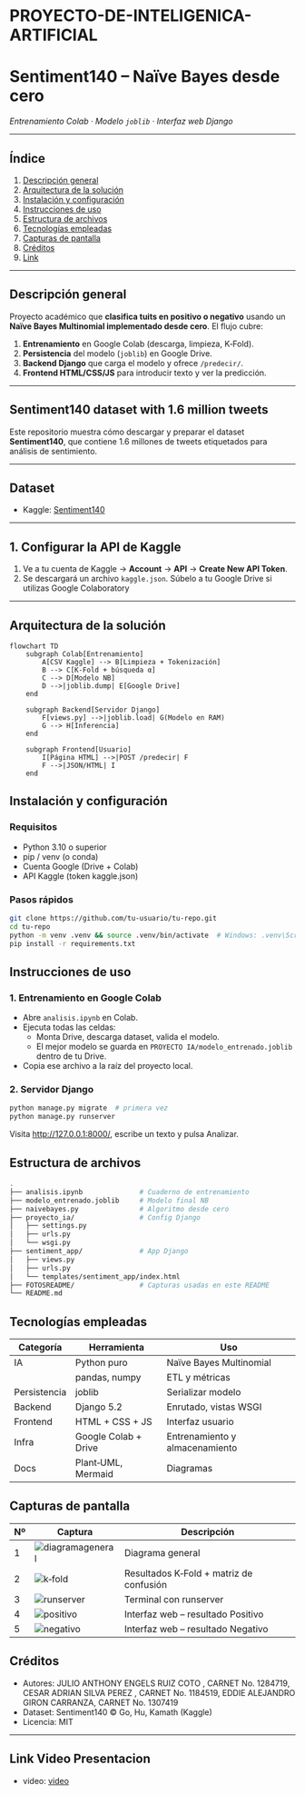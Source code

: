 # PROYECTO-DE-INTELIGENICA-ARTIFICIAL
# Sentiment140 – Naïve Bayes desde cero

*Entrenamiento Colab · Modelo *`joblib`* · Interfaz web Django*

---

## Índice

1. [Descripción general](#descripción-general)
2. [Arquitectura de la solución](#arquitectura-de-la-solución)
3. [Instalación y configuración](#instalación-y-configuración)
4. [Instrucciones de uso](#instrucciones-de-uso)
5. [Estructura de archivos](#estructura-de-archivos)
6. [Tecnologías empleadas](#tecnologías-empleadas)
7. [Capturas de pantalla](#capturas-de-pantalla)
8. [Créditos](#créditos)
9. [Link](#Link-Video-Presentacion)

---

## Descripción general

Proyecto académico que **clasifica tuits en positivo o negativo** usando un **Naïve Bayes Multinomial implementado desde cero**. El flujo cubre:

1. **Entrenamiento** en Google Colab (descarga, limpieza, K‑Fold).
2. **Persistencia** del modelo (`joblib`) en Google Drive.
3. **Backend Django** que carga el modelo y ofrece `/predecir/`.
4. **Frontend HTML/CSS/JS** para introducir texto y ver la predicción.

---

## Sentiment140 dataset with 1.6 million tweets

Este repositorio muestra cómo descargar y preparar el dataset **Sentiment140**, que contiene 1.6 millones de tweets etiquetados para análisis de sentimiento.

---

## Dataset

- Kaggle: [Sentiment140](https://www.kaggle.com/datasets/kazanova/sentiment140)

---

## 1. Configurar la API de Kaggle

1. Ve a tu cuenta de Kaggle → **Account** → **API** → **Create New API Token**.  
2. Se descargará un archivo `kaggle.json`. Súbelo a tu Google Drive si utilizas Google Colaboratory   


---

## Arquitectura de la solución

```mermaid
flowchart TD
    subgraph Colab[Entrenamiento]
        A[CSV Kaggle] --> B[Limpieza + Tokenización]
        B --> C[K‑Fold + búsqueda α]
        C --> D[Modelo NB]
        D -->|joblib.dump| E[Google Drive]
    end
    
    subgraph Backend[Servidor Django]
        F[views.py] -->|joblib.load| G(Modelo en RAM)
        G --> H[Inferencia]
    end
    
    subgraph Frontend[Usuario]
        I[Página HTML] -->|POST /predecir| F
        F -->|JSON/HTML| I
    end
```

## Instalación y configuración

### Requisitos
- Python 3.10 o superior
- pip / venv (o conda)
- Cuenta Google (Drive + Colab)
- API Kaggle (token kaggle.json)

### Pasos rápidos

```bash
git clone https://github.com/tu‑usuario/tu‑repo.git
cd tu‑repo
python -m venv .venv && source .venv/bin/activate  # Windows: .venv\Scripts\activate
pip install -r requirements.txt
```

## Instrucciones de uso

### 1. Entrenamiento en Google Colab

- Abre `analisis.ipynb` en Colab.
- Ejecuta todas las celdas:
  - Monta Drive, descarga dataset, valida el modelo.
  - El mejor modelo se guarda en `PROYECTO IA/modelo_entrenado.joblib` dentro de tu Drive.
- Copia ese archivo a la raíz del proyecto local.

### 2. Servidor Django

```bash
python manage.py migrate  # primera vez
python manage.py runserver
```

Visita http://127.0.0.1:8000/, escribe un texto y pulsa Analizar.

## Estructura de archivos

```bash
.
├── analisis.ipynb              # Cuaderno de entrenamiento
├── modelo_entrenado.joblib     # Modelo final NB
├── naivebayes.py               # Algoritmo desde cero
├── proyecto_ia/                # Config Django
│   ├── settings.py
│   ├── urls.py
│   └── wsgi.py
├── sentiment_app/              # App Django
│   ├── views.py
│   ├── urls.py
│   └── templates/sentiment_app/index.html
├── FOTOSREADME/                # Capturas usadas en este README
└── README.md
```

## Tecnologías empleadas

| Categoría | Herramienta | Uso |
|-----------|-------------|-----|
| IA | Python puro | Naïve Bayes Multinomial |
| | pandas, numpy | ETL y métricas |
| Persistencia | joblib | Serializar modelo |
| Backend | Django 5.2 | Enrutado, vistas WSGI |
| Frontend | HTML + CSS + JS | Interfaz usuario |
| Infra | Google Colab + Drive | Entrenamiento y almacenamiento |
| Docs | Plant‑UML, Mermaid | Diagramas |

## Capturas de pantalla

| Nº | Captura | Descripción                                   |
|----|---------|-----------------------------------------------|
| 1  | ![diagramageneral](FOTOSREADME/DIAGRAMAGENERAL.jpeg) | Diagrama general |
| 2  | ![k‑fold](FOTOSREADME/KFOLDYMATRIZ.png) | Resultados K‑Fold + matriz de confusión |
| 3  | ![runserver](FOTOSREADME/foto1.png) | Terminal con runserver |
| 4  | ![positivo](FOTOSREADME/POSITIVE.png) | Interfaz web – resultado Positivo |
| 5  | ![negativo](FOTOSREADME/NEGATIVE.png) | Interfaz web – resultado Negativo |


## Créditos

- Autores: JULIO ANTHONY ENGELS RUIZ COTO , CARNET No. 1284719, CESAR ADRIAN SILVA PEREZ , CARNET No. 1184519, EDDIE ALEJANDRO GIRON CARRANZA, CARNET No. 1307419
- Dataset: Sentiment140 © Go, Hu, Kamath (Kaggle)
- Licencia: MIT

---

## Link Video Presentacion

- video: [video](https://drive.google.com/drive/folders/1sNoE91ZEu9BtpU1cNm25A0QFJMwBBUto?usp=sharing)


